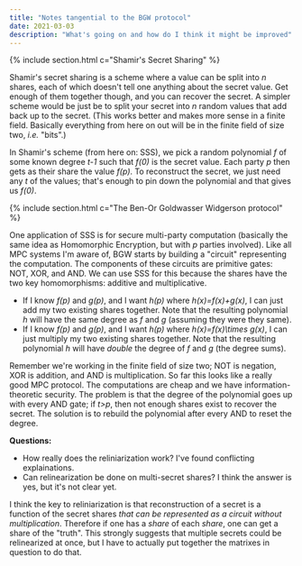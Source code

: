 ```yaml
---
title: "Notes tangential to the BGW protocol"
date: 2021-03-03
description: "What's going on and how do I think it might be improved"
---
```



{% include section.html c="Shamir's Secret Sharing" %}

Shamir's secret sharing is a scheme where a value can be split into _n_ shares, each of which doesn't tell one anything about the secret value.
Get enough of them together though, and you can recover the secret. 
A simpler scheme would be just be to split your secret into _n_ random values that add back up to the secret. 
(This works better and makes more sense in a finite field. Basically everything from here on out will be in the finite field of size two, _i.e._ "bits".)

In Shamir's scheme (from here on: SSS), we pick a random polynomial _f_ of some known degree _t-1_ such that _f(0)_ is the secret value. 
Each party _p_ then gets as their share the value _f(p)_. 
To reconstruct the secret, we just need any _t_ of the values; that's enough to pin down the polynomial and that gives us _f(0)_.

{% include section.html c="The Ben-Or Goldwasser Widgerson protocol" %}

One application of SSS is for secure multi-party computation
(basically the same idea as Homomorphic Encryption, but with _p_ parties involved).
Like all MPC systems I'm aware of, BGW starts by building a "circuit" representing the computation. 
The components of these circuits are primitive gates: NOT, XOR, and AND. 
We can use SSS for this because the shares have the two key homomorphisms: additive and multiplicative. 

- If I know _f(p)_ and _g(p)_, and I want _h(p)_ where _h(x)=f(x)+g(x)_, I can just add my two existing shares together. 
  Note that the resulting polynomial _h_ will have the same degree as _f_ and _g_ (assuming they were they same).
- If I know _f(p)_ and _g(p)_, and I want _h(p)_ where _h(x)=f(x)\times g(x)_, I can just multiply my two existing shares together. 
  Note that the resulting polynomial _h_ will have _double_ the degree of _f_ and _g_ (the degree sums).

Remember we're working in the finite field of size two; NOT is negation, XOR is addition, and AND is multiplication. 
So far this looks like a really good MPC protocol. The computations are cheap and we have information-theoretic security. 
The problem is that the degree of the polynomial goes up with every AND gate; if _t>p_, then not enough shares exist to recover the secret.
The solution is to rebuild the polynomial after every AND to reset the degree. 

**Questions:**

- How really does the reliniarization work? I've found conflicting explainations.
- Can relinearization be done on multi-secret shares? I think the answer is yes, but it's not clear yet. 

I think the key to reliniarization is that reconstruction of a secret is a function of the secret shares
_that can be represented as a circuit without multiplication_. 
Therefore if one has a _share_ of each _share_, one can get a share of the "truth".
This strongly suggests that multiple secrets could be relinearized at once, but I have to actually put together the matrixes in question to do that.
